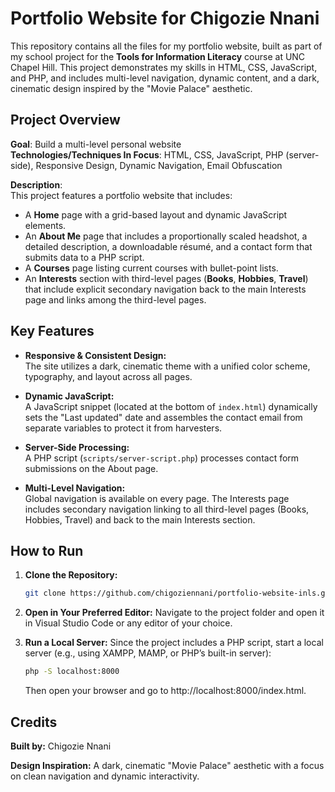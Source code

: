 # Portfolio Website for Chigozie Nnani

This repository contains all the files for my portfolio website, built as part of my school project for the **Tools for Information Literacy** course at UNC Chapel Hill. This project demonstrates my skills in HTML, CSS, JavaScript, and PHP, and includes multi-level navigation, dynamic content, and a dark, cinematic design inspired by the "Movie Palace" aesthetic.

## Project Overview

**Goal**: Build a multi-level personal website  
**Technologies/Techniques In Focus**: HTML, CSS, JavaScript, PHP (server-side), Responsive Design, Dynamic Navigation, Email Obfuscation  

**Description**:  
This project features a portfolio website that includes:  
- A **Home** page with a grid-based layout and dynamic JavaScript elements.
- An **About Me** page that includes a proportionally scaled headshot, a detailed description, a downloadable résumé, and a contact form that submits data to a PHP script.
- A **Courses** page listing current courses with bullet-point lists.
- An **Interests** section with third-level pages (**Books**, **Hobbies**, **Travel**) that include explicit secondary navigation back to the main Interests page and links among the third-level pages.

## Key Features

- **Responsive & Consistent Design:**  
  The site utilizes a dark, cinematic theme with a unified color scheme, typography, and layout across all pages.

- **Dynamic JavaScript:**  
  A JavaScript snippet (located at the bottom of `index.html`) dynamically sets the "Last updated" date and assembles the contact email from separate variables to protect it from harvesters.

- **Server-Side Processing:**  
  A PHP script (`scripts/server-script.php`) processes contact form submissions on the About page.

- **Multi-Level Navigation:**  
  Global navigation is available on every page. The Interests page includes secondary navigation linking to all third-level pages (Books, Hobbies, Travel) and back to the main Interests section.

## How to Run

1. **Clone the Repository:**

   ```bash
   git clone https://github.com/chigoziennani/portfolio-website-inls.git
2. **Open in Your Preferred Editor:** Navigate to the project folder and open it in Visual Studio Code or any editor of your choice.
3. **Run a Local Server:** Since the project includes a PHP script, start a local server (e.g., using XAMPP, MAMP, or PHP’s built-in server):

    ```bash
    php -S localhost:8000
    ```
    Then open your browser and go to http://localhost:8000/index.html.

## Credits
**Built by:** Chigozie Nnani

**Design Inspiration:** A dark, cinematic "Movie Palace" aesthetic with a focus on clean navigation and dynamic interactivity.
